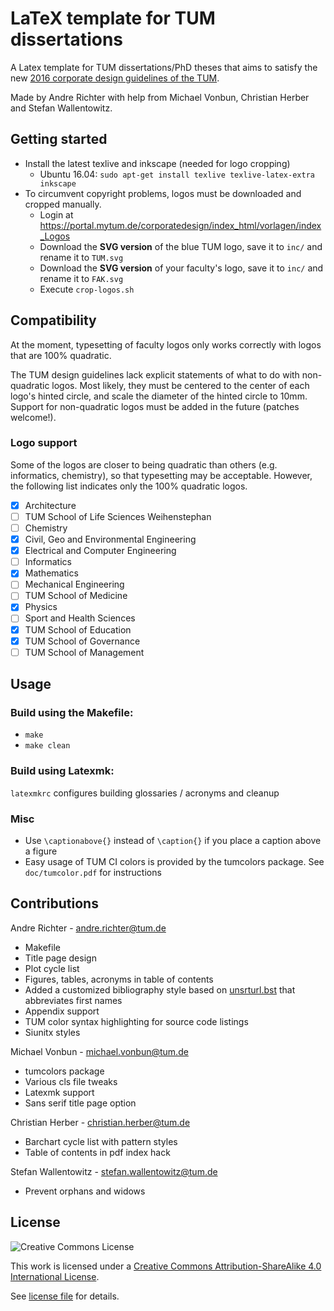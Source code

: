 # LaTeX template for TUM dissertations

A Latex template for TUM dissertations/PhD theses that aims to satisfy the new [2016 corporate design guidelines of the TUM](https://portal.mytum.de/corporatedesign/index_html).

Made by Andre Richter with help from Michael Vonbun, Christian Herber and Stefan Wallentowitz.

## Getting started

- Install the latest texlive and inkscape (needed for logo cropping)
  - Ubuntu 16.04: `sudo apt-get install texlive texlive-latex-extra inkscape`
- To circumvent copyright problems, logos must be downloaded and cropped manually.
  - Login at https://portal.mytum.de/corporatedesign/index_html/vorlagen/index_Logos
  - Download the **SVG version** of the blue TUM logo, save it to `inc/` and rename it to `TUM.svg`
  - Download the **SVG version** of your faculty's logo, save it to `inc/` and rename it to `FAK.svg`
  - Execute `crop-logos.sh`

## Compatibility

At the moment, typesetting of faculty logos only works correctly with logos that are 100% quadratic.

The TUM design guidelines lack explicit statements of what to do with non-quadratic logos. Most likely, they must be centered to the center of each logo's hinted circle, and scale the diameter of the hinted circle to 10mm. Support for non-quadratic logos must be added in the future (patches welcome!).

### Logo support

Some of the logos are closer to being quadratic than others (e.g. informatics, chemistry), so that typesetting may be acceptable. However, the following list indicates only the 100% quadratic logos.

- [x] Architecture
- [ ] TUM School of Life Sciences Weihenstephan
- [ ] Chemistry
- [x] Civil, Geo and Environmental Engineering
- [x] Electrical and Computer Engineering
- [ ] Informatics
- [x] Mathematics
- [ ] Mechanical Engineering
- [ ] TUM School of Medicine
- [x] Physics
- [ ] Sport and Health Sciences
- [x] TUM School of Education
- [x] TUM School of Governance
- [ ] TUM School of Management

## Usage

### Build using the Makefile:
- `make`
- `make clean`

### Build using Latexmk:
`latexmkrc` configures building glossaries / acronyms and cleanup

### Misc
- Use `\captionabove{}` instead of `\caption{}` if you place a caption above a figure
- Easy usage of TUM CI colors is provided by the tumcolors package. See `doc/tumcolor.pdf` for instructions

## Contributions

Andre Richter - <andre.richter@tum.de>
- Makefile
- Title page design
- Plot cycle list
- Figures, tables, acronyms in table of contents
- Added a customized bibliography style based on [unsrturl.bst](http://ctan.mackichan.com/biblio/bibtex/contrib/urlbst/unsrturl.bst) that abbreviates first names
- Appendix support
- TUM color syntax highlighting for source code listings
- Siunitx styles

Michael Vonbun - <michael.vonbun@tum.de>
- tumcolors package
- Various cls file tweaks
- Latexmk support
- Sans serif title page option

Christian Herber - <christian.herber@tum.de>
- Barchart cycle list with pattern styles
- Table of contents in pdf index hack

Stefan Wallentowitz - <stefan.wallentowitz@tum.de>
- Prevent orphans and widows

## License

![Creative Commons License](https://i.creativecommons.org/l/by-sa/4.0/88x31.png)

This work is licensed under a [Creative Commons Attribution-ShareAlike 4.0 International License](http://creativecommons.org/licenses/by-sa/4.0/).

See [license file](LICENSE.md) for details.
